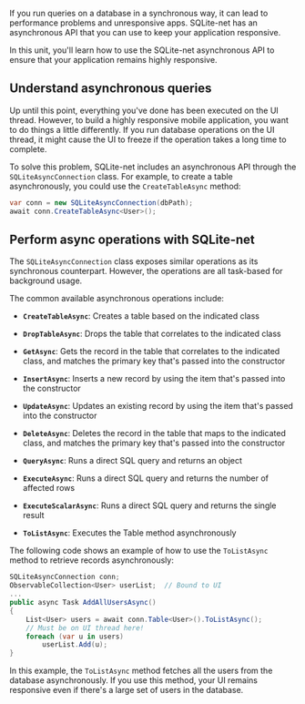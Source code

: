 If you run queries on a database in a synchronous way, it can lead to performance problems and unresponsive apps. SQLite-net has an asynchronous API that you can use to keep your application responsive.

In this unit, you'll learn how to use the SQLite-net asynchronous API to ensure that your application remains highly responsive.

## Understand asynchronous queries

Up until this point, everything you've done has been executed on the UI thread. However, to build a highly responsive mobile application, you want to do things a little differently. If you run database operations on the UI thread, it might cause the UI to freeze if the operation takes a long time to complete.

To solve this problem, SQLite-net includes an asynchronous API through the `SQLiteAsyncConnection` class. For example, to create a table asynchronously, you could use the `CreateTableAsync` method:

```csharp
var conn = new SQLiteAsyncConnection(dbPath);
await conn.CreateTableAsync<User>();
```

## Perform async operations with SQLite-net

The `SQLiteAsyncConnection` class exposes similar operations as its synchronous counterpart. However, the operations are all task-based for background usage.

The common available asynchronous operations include:

- **`CreateTableAsync`**: Creates a table based on the indicated class

- **`DropTableAsync`**: Drops the table that correlates to the indicated class

- **`GetAsync`**: Gets the record in the table that correlates to the indicated class, and matches the primary key that's passed into the constructor

- **`InsertAsync`**: Inserts a new record by using the item that's passed into the constructor

- **`UpdateAsync`**: Updates an existing record by using the item that's passed into the constructor

- **`DeleteAsync`**: Deletes the record in the table that maps to the indicated class, and matches the primary key that's passed into the constructor

- **`QueryAsync`**: Runs a direct SQL query and returns an object

- **`ExecuteAsync`**: Runs a direct SQL query and returns the number of affected rows

- **`ExecuteScalarAsync`**: Runs a direct SQL query and returns the single result

- **`ToListAsync`**: Executes the Table method asynchronously

The following code shows an example of how to use the `ToListAsync` method to retrieve records asynchronously:

```csharp
SQLiteAsyncConnection conn;
ObservableCollection<User> userList;  // Bound to UI
...
public async Task AddAllUsersAsync()
{
    List<User> users = await conn.Table<User>().ToListAsync();
    // Must be on UI thread here!
    foreach (var u in users)
        userList.Add(u);
}
```

In this example, the `ToListAsync` method fetches all the users from the database asynchronously. If you use this method, your UI remains responsive even if there's a large set of users in the database.
